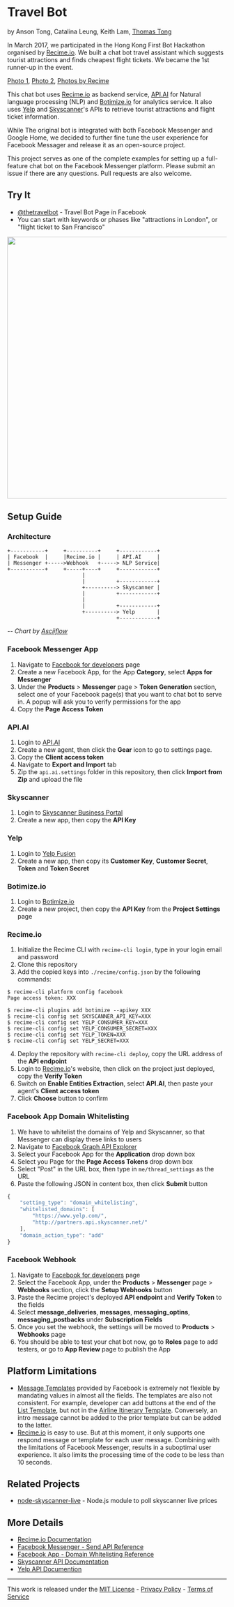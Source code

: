 Travel Bot
==========
by Anson Tong, Catalina Leung, Keith Lam, [Thomas Tong](http://thomastong.me/)

In March 2017, we participated in the Hong Kong First Bot Hackathon organised by [Recime.io](https://recime.io/). We built a chat bot travel assistant which suggests tourist attractions and finds cheapest flight tickets. We became the 1st runner-up in the event.

[Photo 1](https://twitter.com/thomasmktong/status/838347846663426049), [Photo 2](https://twitter.com/thomasmktong/status/838395615134400512), [Photos by Recime](https://twitter.com/GetRecime/status/838463271128596483)

This chat bot uses [Recime.io](https://recime.io/) as backend service, [API.AI](https://api.ai/) for Natural language processing (NLP) and [Botimize.io](http://www.botimize.io/) for analytics service. It also uses [Yelp](http://yelp.com/) and [Skyscanner](skyscanner.com)'s APIs to retrieve tourist attractions and flight ticket information.

While The original bot is integrated with both Facebook Messenger and Google Home, we decided to further fine tune the user experience for Facebook Messager and release it as an open-source project.

This project serves as one of the complete examples for setting up a full-feature chat bot on the Facebook Messenger platform. Please submit an issue if there are any questions. Pull requests are also welcome.

## Try It

- [@thetravelbot](https://www.facebook.com/thetravelbot/) - Travel Bot Page in Facebook
- You can start with keywords or phases like "attractions in London", or "flight ticket to San Francisco"

<img src="http://i.imgur.com/ow1Y0Mj.png" width="600"></img><br />

## Setup Guide

### Architecture

```
+-----------+     +----------+     +------------+
| Facebook  |     |Recime.io |     | API.AI     |
| Messenger +----->Webhook   +-----> NLP Service|
+-----------+     +-----+----+     +------------+
                        |
                        |          +------------+
                        +----------> Skyscanner |
                        |          +------------+
                        |
                        |          +------------+
                        +----------> Yelp       |
                                   +------------+
```
*-- Chart by [Asciiflow](http://asciiflow.com/)*

### Facebook Messenger App

1. Navigate to [Facebook for developers](https://developers.facebook.com/) page
2. Create a new Facebook App, for the App **Category**, select **Apps for Messenger**
3. Under the **Products** > **Messenger** page > **Token Generation** section, select one of your Facebook page(s) that you want to chat bot to serve in. A popup will ask you to verify permissions for the app
4. Copy the **Page Access Token**

### API.AI

1. Login to [API.AI](https://api.ai/)
2. Create a new agent, then click the **Gear** icon to go to settings page.
3. Copy the **Client access token**
4. Navigate to **Export and Import** tab 
5. Zip the `api.ai.settings` folder in this repository, then click **Import from Zip** and upload the file

### Skyscanner

1. Login to [Skyscanner Business Portal](http://en.business.skyscanner.net/)
2. Create a new app, then copy the **API Key**

### Yelp

1. Login to [Yelp Fusion](https://en.yelp.com.hk/developers)
2. Create a new app, then copy its **Customer Key**, **Customer Secret**, **Token** and **Token Secret**

### Botimize.io

1. Login to [Botimize.io](http://www.botimize.io/)
2. Create a new project, then copy the **API Key** from the **Project Settings** page

### Recime.io

1. Initialize the Recime CLI with `recime-cli login`, type in your login email and password
2. Clone this repository
3. Add the copied keys into `./recime/config.json` by the following commands:

```
$ recime-cli platform config facebook
Page access token: XXX

$ recime-cli plugins add botimize --apikey XXX
$ recime-cli config set SKYSCANNER_API_KEY=XXX
$ recime-cli config set YELP_CONSUMER_KEY=XXX
$ recime-cli config set YELP_CONSUMER_SECRET=XXX
$ recime-cli config set YELP_TOKEN=XXX
$ recime-cli config set YELP_SECRET=XXX
```

4. Deploy the repository with `recime-cli deploy`, copy the URL address of the **API endpoint**
5. Login to [Recime.io](https://recime.io/)'s website, then click on the project just deployed, copy the **Verify Token**
6. Switch on **Enable Entities Extraction**, select **API.AI**, then paste your agent's **Client access token**
7. Click **Choose** button to confirm

### Facebook App Domain Whitelisting

1. We have to whitelist the domains of Yelp and Skyscanner, so that Messenger can display these links to users
2. Navigate to [Facebook Graph API Explorer](https://developers.facebook.com/tools/explorer/)
3. Select your Facebook App for the **Application** drop down box
4. Select you Page for the **Page Access Tokens** drop down box
5. Select "Post" in the URL box, then type in `me/thread_settings` as the URL
6. Paste the following JSON in content box, then click **Submit** button

```javascript
{
    "setting_type": "domain_whitelisting",
    "whitelisted_domains": [
        "https://www.yelp.com/",
        "http://partners.api.skyscanner.net/"
    ],
    "domain_action_type": "add"
}
```

### Facebook Webhook

1. Navigate to [Facebook for developers](https://developers.facebook.com/) page
2. Select the Facebook App, under the **Products** > **Messenger** page > **Webhooks** section, click the **Setup Webhooks** button
3. Paste the Recime project's deployed **API endpoint** and **Verify Token** to the fields
4. Select **message_deliveries**, **messages**, **messaging_optins**, **messaging_postbacks** under **Subscription Fields**
5. Once you set the webhook, the settings will be moved to **Products** > **Webhooks** page
6. You should be able to test your chat bot now, go to **Roles** page to add testers, or go to **App Review** page to publish the App

## Platform Limitations

- [Message Templates](https://developers.facebook.com/docs/messenger-platform/send-api-reference/templates) provided by Facebook is extremely not flexible by mandating values in almost all the fields. The templates are also not consistent. For example, developer can add buttons at the end of the [List Template](https://developers.facebook.com/docs/messenger-platform/send-api-reference/list-template), but not in the [Airline Itinerary Template](https://developers.facebook.com/docs/messenger-platform/send-api-reference/airline-itinerary-template). Conversely, an intro message cannot be added to the prior template but can be added to the latter.
- [Recime.io](https://recime.io/) is easy to use. But at this moment, it only supports one respond message or template for each user message. Combining with the limitations of Facebook Messenger, results in a suboptimal user experience. It also limits the processing time of the code to be less than 10 seconds.

## Related Projects

- [node-skyscanner-live](https://github.com/thomasmktong/node-skyscanner-live) - Node.js module to poll skyscanner live prices

## More Details

- [Recime.io Documentation](https://docs.recime.io/)
- [Facebook Messenger - Send API Reference](https://developers.facebook.com/docs/messenger-platform/send-api-reference)
- [Facebook App - Domain Whitelisting Reference](https://developers.facebook.com/docs/messenger-platform/thread-settings/domain-whitelisting)
- [Skyscanner API Documentation](https://skyscanner.github.io/slate/)
- [Yelp API Documention](https://www.yelp.com/developers/documentation/)

<hr />

This work is released under the [MIT License](https://github.com/thomasmktong/travel-bot/blob/master/LICENSE.txt) - [Privacy Policy](https://github.com/thomasmktong/travel-bot/blob/master/PRIVACY_POLICY.md) - [Terms of Service](https://github.com/thomasmktong/travel-bot/blob/master/TERMS_OF_SERVICES.md)